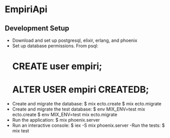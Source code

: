 # EmpiriApi

Development Setup
-----------------

- Download and set up postgresql, elixir, erlang, and phoenix
- Set up database permissions. From psql:
    # CREATE user empiri;
    # ALTER USER empiri CREATEDB;
- Create and migrate the database:
    $ mix ecto.create
    $ mix ecto.migrate
- Create and migrate the test database:
    $ env MIX_ENV=test mix ecto.create
    $ env MIX_ENV=test mix ecto.migrate
- Run the application:
    $ mix phoenix.server
- Run an interactive console:
    $ iex -S mix phoenix.server
-Run the tests:
    $ mix test




